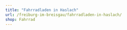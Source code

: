 ```yaml
---
title: "Fahrradladen in Haslach"
url: /freiburg-im-breisgau/fahrradladen-in-haslach/
shop: Fahrrad
---
```

